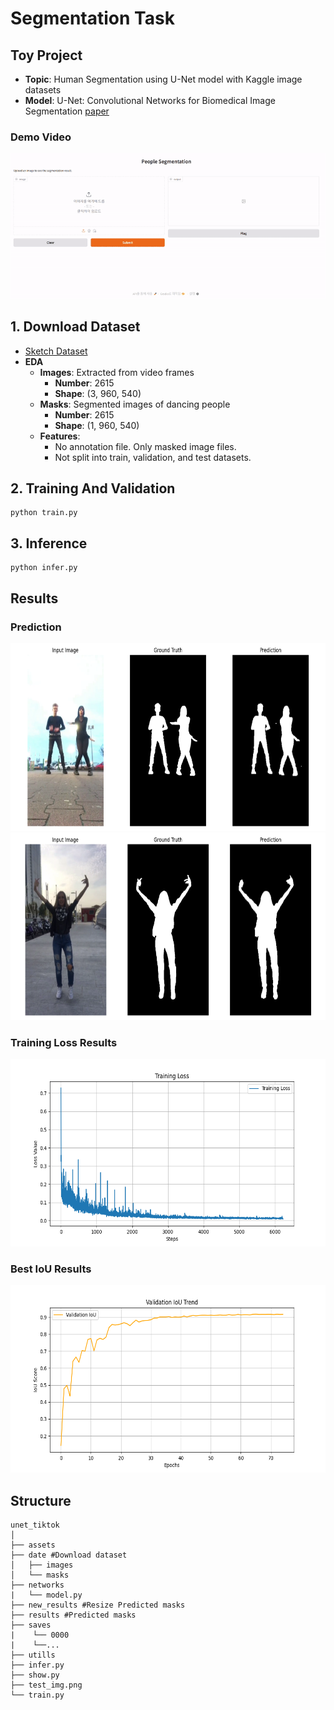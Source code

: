 # Segmentation Task

## Toy Project 
- **Topic**: Human Segmentation using U-Net model with Kaggle image datasets
- **Model**: U-Net: Convolutional Networks for Biomedical Image Segmentation [paper](https://arxiv.org/abs/1505.04597) 

### Demo Video
![Demo GIF](https://github.com/navi0728/Segmentation_Project/blob/main/unet_tiktok/assets/demo.gif)

## 1. Download Dataset 
- [Sketch Dataset](https://www.kaggle.com/datasets/tapakah68/segmentation-full-body-tiktok-dancing-dataset/data)
- **EDA**  
  - **Images**: Extracted from video frames  
    - **Number**: 2615  
    - **Shape**: (3, 960, 540)  
  - **Masks**: Segmented images of dancing people  
    - **Number**: 2615  
    - **Shape**: (1, 960, 540)  
  - **Features**:  
    - No annotation file. Only masked image files.  
    - Not split into train, validation, and test datasets.

## 2. Training And Validation
```
python train.py
```

## 3. Inference
```
python infer.py
```

## Results  

### Prediction
<img src=https://github.com/navi0728/Segmentation_Project/blob/main/unet_tiktok/assets/output1.png width="750" height="300"/>

<img src=https://github.com/navi0728/Segmentation_Project/blob/main/unet_tiktok/assets/output2.png width="750" height="300"/>

### Training Loss Results
<img src=https://github.com/navi0728/Segmentation_Project/blob/main/unet_tiktok/assets/training_loss_trend.png width="700" height="300"/>

### Best IoU Results
<img src=https://github.com/navi0728/Segmentation_Project/blob/main/unet_tiktok/assets/validation_iou_trend.png width="700" height="300"/>



## Structure
```
unet_tiktok
│
├── assets
├── date #Download dataset
│   ├── images 
│   └── masks
├── networks
|   └── model.py
├── new_results #Resize Predicted masks
├── results #Predicted masks
├── saves
|    └── 0000
|    └──...
├── utills
├── infer.py
├── show.py
├── test_img.png
└── train.py
```
